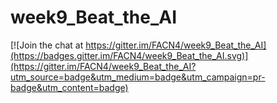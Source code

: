 # week9_Beat_the_AI

[![Join the chat at https://gitter.im/FACN4/week9_Beat_the_AI](https://badges.gitter.im/FACN4/week9_Beat_the_AI.svg)](https://gitter.im/FACN4/week9_Beat_the_AI?utm_source=badge&utm_medium=badge&utm_campaign=pr-badge&utm_content=badge)